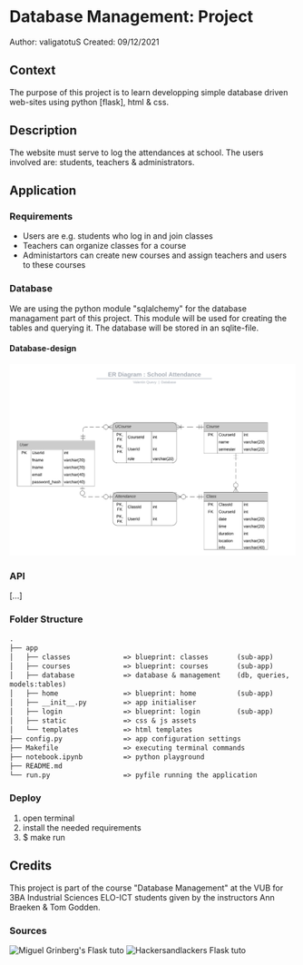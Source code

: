 # Database Management: Project
Author: valigatotuS
Created: 09/12/2021

## Context
The purpose of this project is to learn developping simple 
database driven web-sites using python [flask], html & css.

## Description
The website must serve to log the attendances at school. 
The users involved are: students, teachers & administrators.

## Application 

### Requirements
- Users  are e.g. students who log in and join classes
- Teachers can organize classes for a course 
- Administartors can create new courses and assign teachers and users to
these courses

### Database
We are using the python module "sqlalchemy" for the database managament part of this project.
This module will be used for creating the tables and querying it.
The database will be stored in an sqlite-file.

#### Database-design
![ER_pic](app/database/ER_diagram.png)

### API
[...]

### Folder Structure
    .
    ├── app
    │   ├── classes             => blueprint: classes       (sub-app)
    │   ├── courses             => blueprint: courses       (sub-app)
    │   ├── database            => database & management    (db, queries, models:tables)
    │   ├── home                => blueprint: home          (sub-app)
    │   ├── __init__.py         => app initialiser
    │   ├── login               => blueprint: login         (sub-app)
    │   ├── static              => css & js assets
    │   └── templates           => html templates
    ├── config.py               => app configuration settings
    ├── Makefile                => executing terminal commands
    ├── notebook.ipynb          => python playground
    ├── README.md
    └── run.py                  => pyfile running the application

### Deploy
1. open terminal
2. install the needed requirements
3. $ make run

## Credits
This project is part of the course "Database Management" at the VUB for 3BA Industrial Sciences ELO-ICT students given by the instructors Ann Braeken & Tom Godden.
### Sources
![Miguel Grinberg's Flask tuto](https://blog.miguelgrinberg.com/post/the-flask-mega-tutorial-part-i-hello-world)
![Hackersandlackers Flask tuto](https://hackersandslackers.com/series/build-flask-apps/)
